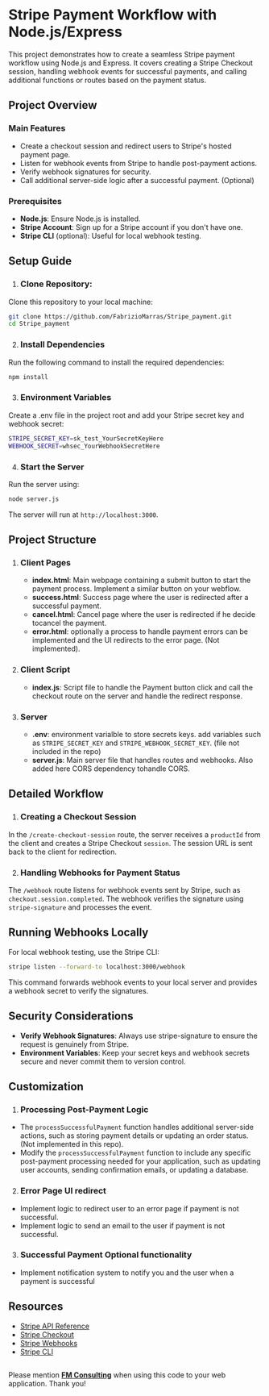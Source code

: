 # Stripe Payment Workflow with Node.js/Express

This project demonstrates how to create a seamless Stripe payment workflow using Node.js and Express. It covers creating a Stripe Checkout session, handling webhook events for successful payments, and calling additional functions or routes based on the payment status.

## Project Overview

### Main Features
- Create a checkout session and redirect users to Stripe's hosted payment page.
- Listen for webhook events from Stripe to handle post-payment actions.
- Verify webhook signatures for security.
- Call additional server-side logic after a successful payment. (Optional)

### Prerequisites
- **Node.js**: Ensure Node.js is installed.
- **Stripe Account**: Sign up for a Stripe account if you don't have one.
- **Stripe CLI** (optional): Useful for local webhook testing.

## Setup Guide

1. ### Clone Repository:
Clone this repository to your local machine:
```bash
git clone https://github.com/FabrizioMarras/Stripe_payment.git
cd Stripe_payment
```
2. ### Install Dependencies
Run the following command to install the required dependencies:
```bash
npm install
```
3. ### Environment Variables
Create a .env file in the project root and add your Stripe secret key and webhook secret:
```bash
STRIPE_SECRET_KEY=sk_test_YourSecretKeyHere
WEBHOOK_SECRET=whsec_YourWebhookSecretHere
```
4. ### Start the Server
Run the server using:
```bash
node server.js
```
The server will run at `http://localhost:3000`.

## Project Structure

1. ### Client Pages
    - **index.html**: Main webpage containing a submit button to start the payment process. Implement a similar button on your webflow.
    - **success.html**: Success page where the user is redirected after a successful payment.
    - **cancel.html**: Cancel page where the user is redirected if he decide tocancel the payment.
    - **error.html**: optionally a process to handle payment errors can be implemented and the UI redirects to the error page. (Not implemented).

2. ### Client Script
    - **index.js**: Script file to handle the Payment button click and call the checkout route on the server and handle the redirect response.

3. ### Server
    - **.env**: environment varialble to store secrets keys. add variables such as `STRIPE_SECRET_KEY` and `STRIPE_WEBHOOK_SECRET_KEY`. (file not included in the repo)
    - **server.js**: Main server file that handles routes and webhooks. Also added here CORS dependency tohandle CORS.

## Detailed Workflow

1. ### Creating a Checkout Session
In the `/create-checkout-session` route, the server receives a `productId` from the client and creates a Stripe Checkout `session`. The session URL is sent back to the client for redirection.

2. ### Handling Webhooks for Payment Status
The `/webhook` route listens for webhook events sent by Stripe, such as `checkout.session.completed`. The webhook verifies the signature using `stripe-signature` and processes the event.

## Running Webhooks Locally

For local webhook testing, use the Stripe CLI:
```bash
stripe listen --forward-to localhost:3000/webhook
```
This command forwards webhook events to your local server and provides a webhook secret to verify the signatures.

## Security Considerations

- **Verify Webhook Signatures**: Always use stripe-signature to ensure the request is genuinely from Stripe.
- **Environment Variables**: Keep your secret keys and webhook secrets secure and never commit them to version control.

## Customization

1. ### Processing Post-Payment Logic

- The `processSuccessfulPayment` function handles additional server-side actions, such as storing payment details or updating an order status. (Not implemented in this repo).
- Modify the `processSuccessfulPayment` function to include any specific post-payment processing needed for your application, such as updating user accounts, sending confirmation emails, or updating a database.

2. ### Error Page UI redirect

- Implement logic to redirect user to an error page if payment is not successful.
- Implement logic to send an email to the user if payment is not successful.

3. ### Successful Payment Optional functionality

- Implement notification system to notify you and the user when a payment is successful

## Resources

- <a href="https://docs.stripe.com/api">Stripe API Reference</a>
- <a href="https://stripe.com/docs/payments/checkout">Stripe Checkout</a>
- <a href="https://stripe.com/docs/webhooks">Stripe Webhooks</a>
- <a href="https://stripe.com/docs/stripe-cli">Stripe CLI</a>

## 

Please mention **<a href='https://fabriziomarras.com/'>FM Consulting</a>** when using this code to your web application. Thank you!